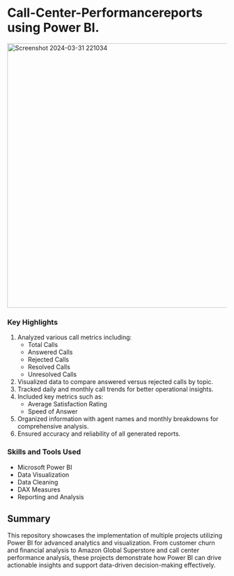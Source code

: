 # Call-Center-Performancereports using Power BI.
<img width="606" alt="Screenshot 2024-03-31 221034" src="https://github.com/user-attachments/assets/b0301bec-df77-4a6b-bd5f-2b1ab77b259f" />

### Key Highlights
1. Analyzed various call metrics including:
   - Total Calls
   - Answered Calls
   - Rejected Calls
   - Resolved Calls
   - Unresolved Calls
2. Visualized data to compare answered versus rejected calls by topic.
3. Tracked daily and monthly call trends for better operational insights.
4. Included key metrics such as:
   - Average Satisfaction Rating
   - Speed of Answer
5. Organized information with agent names and monthly breakdowns for comprehensive analysis.
6. Ensured accuracy and reliability of all generated reports.

### Skills and Tools Used
- Microsoft Power BI
- Data Visualization
- Data Cleaning
- DAX Measures
- Reporting and Analysis

## Summary
This repository showcases the implementation of multiple projects utilizing Power BI for advanced analytics and visualization. From customer churn and financial analysis to Amazon Global Superstore and call center performance analysis, these projects demonstrate how Power BI can drive actionable insights and support data-driven decision-making effectively.
